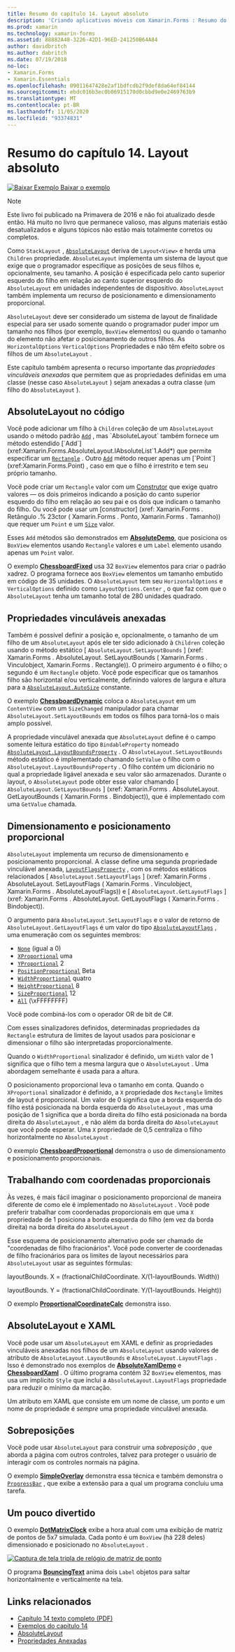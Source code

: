 ```yaml
---
title: Resumo do capítulo 14. Layout absoluto
description: 'Criando aplicativos móveis com Xamarin.Forms : Resumo do capítulo 14. Layout absoluto'
ms.prod: xamarin
ms.technology: xamarin-forms
ms.assetid: 88882A48-3226-42D1-96ED-241250B64A84
author: davidbritch
ms.author: dabritch
ms.date: 07/19/2018
no-loc:
- Xamarin.Forms
- Xamarin.Essentials
ms.openlocfilehash: 09011647428e2af1bdfcdb2f9def8da64ef84144
ms.sourcegitcommit: ebdc016b3ec0b06915170d0cbbd9e0e2469763b9
ms.translationtype: MT
ms.contentlocale: pt-BR
ms.lasthandoff: 11/05/2020
ms.locfileid: "93374831"
---
```

# <a name="summary-of-chapter-14-absolute-layout"></a>Resumo do capítulo 14. Layout absoluto

[![Baixar Exemplo](~/media/shared/download.png) Baixar o exemplo](https://github.com/xamarin/xamarin-forms-book-samples/tree/master/Chapter14)

> [!NOTE]
> Este livro foi publicado na Primavera de 2016 e não foi atualizado desde então. Há muito no livro que permanece valioso, mas alguns materiais estão desatualizados e alguns tópicos não estão mais totalmente corretos ou completos.

Como `StackLayout` , [`AbsoluteLayout`](xref:Xamarin.Forms.AbsoluteLayout) deriva de `Layout<View>` e herda uma `Children` propriedade. `AbsoluteLayout` implementa um sistema de layout que exige que o programador especifique as posições de seus filhos e, opcionalmente, seu tamanho. A posição é especificada pelo canto superior esquerdo do filho em relação ao canto superior esquerdo do `AbsoluteLayout` em unidades independentes de dispositivo. `AbsoluteLayout` também implementa um recurso de posicionamento e dimensionamento proporcional.

`AbsoluteLayout` deve ser considerado um sistema de layout de finalidade especial para ser usado somente quando o programador puder impor um tamanho nos filhos (por exemplo, `BoxView` elementos) ou quando o tamanho do elemento não afetar o posicionamento de outros filhos. As `HorizontalOptions` `VerticalOptions` Propriedades e não têm efeito sobre os filhos de um `AbsoluteLayout` .

Este capítulo também apresenta o recurso importante das *propriedades vinculáveis anexadas* que permitem que as propriedades definidas em uma classe (nesse caso `AbsoluteLayout` ) sejam anexadas a outra classe (um filho do `AbsoluteLayout` ).

## <a name="absolutelayout-in-code"></a>AbsoluteLayout no código

Você pode adicionar um filho à `Children` coleção de um `AbsoluteLayout` usando o método padrão [`Add`](xref:System.Collections.Generic.ICollection`1.Add*) , mas `AbsoluteLayout` também fornece um método estendido [`Add`](xref:Xamarin.Forms.AbsoluteLayout.IAbsoluteList`1.Add*) que permite especificar um [`Rectangle`](xref:Xamarin.Forms.Rectangle) . Outro [`Add`](xref:Xamarin.Forms.AbsoluteLayout.IAbsoluteList`1.Add*) método requer apenas um [`Point`](xref:Xamarin.Forms.Point) , caso em que o filho é irrestrito e tem seu próprio tamanho.

Você pode criar um `Rectangle` valor com um [Construtor](xref:Xamarin.Forms.Rectangle.%23ctor(System.Double,System.Double,System.Double,System.Double)) que exige quatro valores &mdash; os dois primeiros indicando a posição do canto superior esquerdo do filho em relação ao seu pai e os dois que indicam o tamanho do filho. Ou você pode usar um [constructor] (xref: Xamarin.Forms . Retângulo .% 23ctor ( Xamarin.Forms . Ponto, Xamarin.Forms . Tamanho)) que requer um `Point` e um [`Size`](xref:Xamarin.Forms.Size) valor.

Esses `Add` métodos são demonstrados em [**AbsoluteDemo**](https://github.com/xamarin/xamarin-forms-book-samples/tree/master/Chapter14/AbsoluteDemo), que posiciona os `BoxView` elementos usando `Rectangle` valores e um `Label` elemento usando apenas um `Point` valor.

O exemplo [**ChessboardFixed**](https://github.com/xamarin/xamarin-forms-book-samples/tree/master/Chapter14/ChessboardFixed) usa 32 `BoxView` elementos para criar o padrão xadrez. O programa fornece aos `BoxView` elementos um tamanho embutido em código de 35 unidades. O `AbsoluteLayout` tem seu `HorizontalOptions` e `VerticalOptions` definido como `LayoutOptions.Center` , o que faz com que o `AbsoluteLayout` tenha um tamanho total de 280 unidades quadrado.

## <a name="attached-bindable-properties"></a>Propriedades vinculáveis anexadas

Também é possível definir a posição e, opcionalmente, o tamanho de um filho de um `AbsoluteLayout` após ele ter sido adicionado à `Children` coleção usando o método estático [ `AbsoluteLayout.SetLayoutBounds` ] (xref: Xamarin.Forms . AbsoluteLayout. SetLayoutBounds ( Xamarin.Forms . Vinculobject, Xamarin.Forms . Rectangle)). O primeiro argumento é o filho; o segundo é um `Rectangle` objeto. Você pode especificar que os tamanhos filho são horizontal e/ou verticalmente, definindo valores de largura e altura para a  [`AbsoluteLayout.AutoSize`](xref:Xamarin.Forms.AbsoluteLayout.AutoSize) constante.

O exemplo [**ChessboardDynamic**](https://github.com/xamarin/xamarin-forms-book-samples/tree/master/Chapter14/ChessboardDynamic) coloca o `AbsoluteLayout` em um `ContentView` com um `SizeChanged` manipulador para chamar `AbsoluteLayout.SetLayoutBounds` em todos os filhos para torná-los o mais amplo possível.  

A propriedade vinculável anexada que `AbsoluteLayout` define é o campo somente leitura estático do tipo `BindableProperty` nomeado [`AbsoluteLayout.LayoutBoundsProperty`](xref:Xamarin.Forms.AbsoluteLayout.LayoutBoundsProperty) . O `AbsoluteLayout.SetLayoutBounds` método estático é implementado chamando `SetValue` o filho com o `AbsoluteLayout.LayoutBoundsProperty` . O filho contém um dicionário no qual a propriedade ligável anexada e seu valor são armazenados. Durante o layout, o `AbsoluteLayout` pode obter esse valor chamando [ `AbsoluteLayout.GetLayoutBounds` ] (xref: Xamarin.Forms . AbsoluteLayout. GetLayoutBounds ( Xamarin.Forms . Bindobject)), que é implementado com uma `GetValue` chamada.

## <a name="proportional-sizing-and-positioning"></a>Dimensionamento e posicionamento proporcional

`AbsoluteLayout` implementa um recurso de dimensionamento e posicionamento proporcional. A classe define uma segunda propriedade vinculável anexada, [`LayoutFlagsProperty`](xref:Xamarin.Forms.AbsoluteLayout.LayoutFlagsProperty) , com os métodos estáticos relacionados [ `AbsoluteLayout.SetLayoutFlags` ] (xref: Xamarin.Forms . AbsoluteLayout. SetLayoutFlags ( Xamarin.Forms . Vinculobject, Xamarin.Forms . AbsoluteLayoutFlags)) e [ `AbsoluteLayout.GetLayoutFlags` ] (xref: Xamarin.Forms . AbsoluteLayout. GetLayoutFlags ( Xamarin.Forms . Bindobject)).

O argumento para `AbsoluteLayout.SetLayoutFlags` e o valor de retorno de `AbsoluteLayout.GetLayoutFlags` é um valor do tipo [`AbsoluteLayoutFlags`](xref:Xamarin.Forms.AbsoluteLayoutFlags) , uma enumeração com os seguintes membros:

- [`None`](xref:Xamarin.Forms.AbsoluteLayoutFlags.None) (igual a 0)
- [`XProportional`](xref:Xamarin.Forms.AbsoluteLayoutFlags.XProportional) uma
- [`YProportional`](xref:Xamarin.Forms.AbsoluteLayoutFlags.YProportional) 2
- [`PositionProportional`](xref:Xamarin.Forms.AbsoluteLayoutFlags.PositionProportional) Beta
- [`WidthProportional`](xref:Xamarin.Forms.AbsoluteLayoutFlags.WidthProportional) quatro
- [`HeightProportional`](xref:Xamarin.Forms.AbsoluteLayoutFlags.HeightProportional) 8
- [`SizeProportional`](xref:Xamarin.Forms.AbsoluteLayoutFlags.SizeProportional) 12
- [`All`](xref:Xamarin.Forms.AbsoluteLayoutFlags.All) (\xFFFFFFFF)

Você pode combiná-los com o operador OR de bit de C#.

Com esses sinalizadores definidos, determinadas propriedades da `Rectangle` estrutura de limites de layout usados para posicionar e dimensionar o filho são interpretadas proporcionalmente.

Quando o `WidthProportional` sinalizador é definido, um `Width` valor de 1 significa que o filho tem a mesma largura que o `AbsoluteLayout` . Uma abordagem semelhante é usada para a altura.

O posicionamento proporcional leva o tamanho em conta. Quando o `XProportional` sinalizador é definido, a `X` propriedade dos `Rectangle` limites de layout é proporcional. Um valor de 0 significa que a borda esquerda do filho está posicionada na borda esquerda do `AbsoluteLayout` , mas uma posição de 1 significa que a borda direita do filho está posicionada na borda direita do `AbsoluteLayout` , e não além da borda direita do `AbsoluteLayout` que você pode esperar. Uma `X` propriedade de 0,5 centraliza o filho horizontalmente no `AbsoluteLayout` .

O exemplo [**ChessboardProportional**](https://github.com/xamarin/xamarin-forms-book-samples/tree/master/Chapter14/ChessboardProportional) demonstra o uso de dimensionamento e posicionamento proporcionais.

## <a name="working-with-proportional-coordinates"></a>Trabalhando com coordenadas proporcionais

Às vezes, é mais fácil imaginar o posicionamento proporcional de maneira diferente de como ele é implementado no `AbsoluteLayout` . Você pode preferir trabalhar com coordenadas proporcionais em que uma `X` propriedade de 1 posiciona a borda esquerda do filho (em vez da borda direita) na borda direita do `AbsoluteLayout` .

Esse esquema de posicionamento alternativo pode ser chamado de "coordenadas de filho fracionários". Você pode converter de coordenadas de filho fracionários para os limites de layout necessários para `AbsoluteLayout` usar as seguintes fórmulas:

layoutBounds. X = (fractionalChildCoordinate. X/(1-layoutBounds. Width))

layoutBounds. Y = (fractionalChildCoordinate. Y/(1-layoutBounds. Height))

O exemplo [**ProportionalCoordinateCalc**](https://github.com/xamarin/xamarin-forms-book-samples/tree/master/Chapter14/PropCoordCalc) demonstra isso.

## <a name="absolutelayout-and-xaml"></a>AbsoluteLayout e XAML

Você pode usar um `AbsoluteLayout` em XAML e definir as propriedades vinculáveis anexadas nos filhos de um `AbsoluteLayout` usando valores de atributo de `AbsoluteLayout.LayoutBounds` e `AbsoluteLayout.LayoutFlags` . Isso é demonstrado nos exemplos de [**AbsoluteXamlDemo**](https://github.com/xamarin/xamarin-forms-book-samples/tree/master/Chapter14/AbsoluteXamlDemo) e [**ChessboardXaml**](https://github.com/xamarin/xamarin-forms-book-samples/tree/master/Chapter14/ChessboardXaml) . O último programa contém 32 `BoxView` elementos, mas usa um implícito `Style` que inclui a `AbsoluteLayout.LayoutFlags` propriedade para reduzir o mínimo da marcação.

Um atributo em XAML que consiste em um nome de classe, um ponto e um nome de propriedade é *sempre* uma propriedade vinculável anexada.

## <a name="overlays"></a>Sobreposições

Você pode usar `AbsoluteLayout` para construir uma *sobreposição* , que aborda a página com outros controles, talvez para proteger o usuário de interagir com os controles normais na página.

O exemplo [**SimpleOverlay**](https://github.com/xamarin/xamarin-forms-book-samples/tree/master/Chapter14/SimpleOverlay) demonstra essa técnica e também demonstra o [`ProgressBar`](xref:Xamarin.Forms.ProgressBar) , que exibe a extensão para a qual um programa concluiu uma tarefa.

## <a name="some-fun"></a>Um pouco divertido

O exemplo [**DotMatrixClock**](https://github.com/xamarin/xamarin-forms-book-samples/tree/master/Chapter14/DotMatrixClock) exibe a hora atual com uma exibição de matriz de pontos de 5x7 simulada. Cada ponto é um `BoxView` (há 228 deles) dimensionado e posicionado no `AbsoluteLayout` .

[![Captura de tela tripla de relógio de matriz de ponto](images/ch14fg08-small.png "Relógio de matriz de ponto")](images/ch14fg08-large.png#lightbox "Relógio de matriz de ponto")

O programa [**BouncingText**](https://github.com/xamarin/xamarin-forms-book-samples/tree/master/Chapter14/BouncingText) anima dois `Label` objetos para saltar horizontalmente e verticalmente na tela.

## <a name="related-links"></a>Links relacionados

- [Capítulo 14 texto completo (PDF)](https://download.xamarin.com/developer/xamarin-forms-book/XamarinFormsBook-Ch14-Apr2016.pdf)
- [Exemplos do capítulo 14](https://github.com/xamarin/xamarin-forms-book-samples/tree/master/Chapter14)
- [AbsoluteLayout](~/xamarin-forms/user-interface/layouts/absolutelayout.md)
- [Propriedades Anexadas](~/xamarin-forms/xaml/attached-properties.md)
